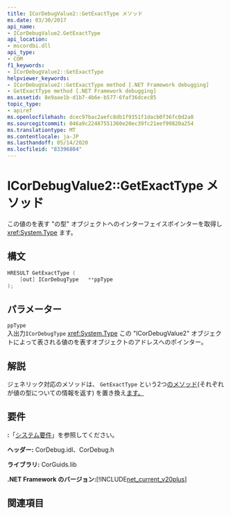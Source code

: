```yaml
---
title: ICorDebugValue2::GetExactType メソッド
ms.date: 03/30/2017
api_name:
- ICorDebugValue2.GetExactType
api_location:
- mscordbi.dll
api_type:
- COM
f1_keywords:
- ICorDebugValue2::GetExactType
helpviewer_keywords:
- ICorDebugValue2::GetExactType method [.NET Framework debugging]
- GetExactType method [.NET Framework debugging]
ms.assetid: 8e9aae1b-d1b7-4b6e-b577-6faf36dcec85
topic_type:
- apiref
ms.openlocfilehash: dcec97bac2aefc8db1f9351f1dacb0f36fc0d2a0
ms.sourcegitcommit: 046a9c22487551360e20ec39fc21eef99820a254
ms.translationtype: MT
ms.contentlocale: ja-JP
ms.lasthandoff: 05/14/2020
ms.locfileid: "83396804"
---
```

# <a name="icordebugvalue2getexacttype-method"></a>ICorDebugValue2::GetExactType メソッド
この値のを表す "の型" オブジェクトへのインターフェイスポインターを取得し <xref:System.Type> ます。  
  
## <a name="syntax"></a>構文  
  
```cpp  
HRESULT GetExactType (  
    [out] ICorDebugType   **ppType  
);  
```  
  
## <a name="parameters"></a>パラメーター  
 `ppType`  
 入出力`ICorDebugType` <xref:System.Type> この "ICorDebugValue2" オブジェクトによって表される値のを表すオブジェクトのアドレスへのポインター。  
  
## <a name="remarks"></a>解説  
 ジェネリック対応のメソッドは、 `GetExactType` という2つ[のメソッド](icordebugvalue-gettype-method.md)(それぞれが値の型についての情報を返す) を置き換え[ます。](icordebugobjectvalue-getclass-method.md)  
  
## <a name="requirements"></a>要件  
 **:**「[システム要件](../../get-started/system-requirements.md)」を参照してください。  
  
 **ヘッダー:** CorDebug.idl、CorDebug.h  
  
 **ライブラリ:** CorGuids.lib  
  
 **.NET Framework のバージョン:**[!INCLUDE[net_current_v20plus](../../../../includes/net-current-v20plus-md.md)]  
  
## <a name="see-also"></a>関連項目
